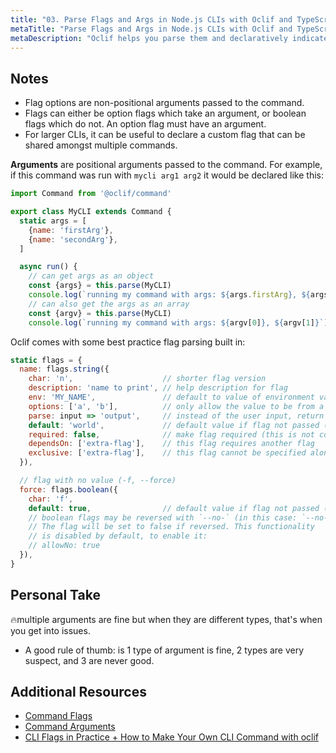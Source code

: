 ```yaml
---
title: "03. Parse Flags and Args in Node.js CLIs with Oclif and TypeScript"
metaTitle: "Parse Flags and Args in Node.js CLIs with Oclif and TypeScript"
metaDescription: "Oclif helps you parse them and declaratively indicate requirements, but because they are a public API, some thought should be put into designing the user experience. When in doubt, Flags win Arguments."
---
```


## Notes

- Flag options are non-positional arguments passed to the command.
- Flags can either be option flags which take an argument, or boolean flags which do not. An option flag must have an argument.
- For larger CLIs, it can be useful to declare a custom flag that can be shared amongst multiple commands.

**Arguments** are positional arguments passed to the command. For example, if this command was run with `mycli arg1 arg2` it would be declared like this:

```js
import Command from '@oclif/command'

export class MyCLI extends Command {
  static args = [
    {name: 'firstArg'},
    {name: 'secondArg'},
  ]

  async run() {
    // can get args as an object
    const {args} = this.parse(MyCLI)
    console.log(`running my command with args: ${args.firstArg}, ${args.secondArg}`)
    // can also get the args as an array
    const {argv} = this.parse(MyCLI)
    console.log(`running my command with args: ${argv[0]}, ${argv[1]}`)

```

Oclif comes with some best practice flag parsing built in:

```js
static flags = {
  name: flags.string({
    char: 'n',                    // shorter flag version
    description: 'name to print', // help description for flag
    env: 'MY_NAME',               // default to value of environment variable
    options: ['a', 'b'],          // only allow the value to be from a discrete set
    parse: input => 'output',     // instead of the user input, return a different value
    default: 'world',             // default value if flag not passed (can be a function that returns a string or undefined)
    required: false,              // make flag required (this is not common and you should probably use an argument instead)
    dependsOn: ['extra-flag'],    // this flag requires another flag
    exclusive: ['extra-flag'],    // this flag cannot be specified alongside this other flag
  }),

  // flag with no value (-f, --force)
  force: flags.boolean({
    char: 'f',
    default: true,                // default value if flag not passed (can be a function that returns a boolean)
    // boolean flags may be reversed with `--no-` (in this case: `--no-force`).
    // The flag will be set to false if reversed. This functionality
    // is disabled by default, to enable it:
    // allowNo: true
  }),
}

```

## Personal Take

🔥multiple arguments are fine but when they are different types, that's when you get into issues.

- A good rule of thumb: is 1 type of argument is fine, 2 types are very suspect, and 3 are never good.

## Additional Resources

- [Command Flags](https://oclif.io/docs/args)
- [Command Arguments](https://oclif.io/docs/args])
- [CLI Flags in Practice + How to Make Your Own CLI Command with oclif](https://blog.heroku.com/cli-flags-get-started-with-oclif)

